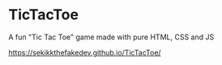# TicTacToe
A fun "Tic Tac Toe" game made with pure HTML, CSS and JS

https://sekikkthefakedev.github.io/TicTacToe/
